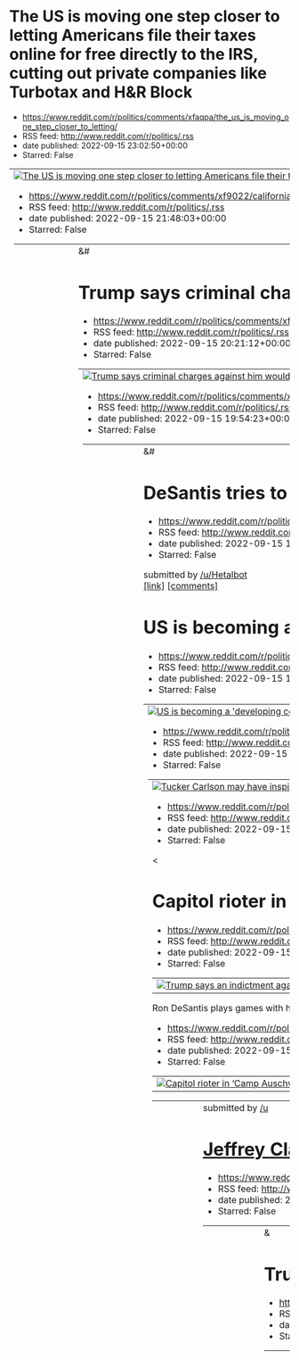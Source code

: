 # The US is moving one step closer to letting Americans file their taxes online for free directly to the IRS, cutting out private companies like Turbotax and H&R Block
 - https://www.reddit.com/r/politics/comments/xfaqpa/the_us_is_moving_one_step_closer_to_letting/
 - RSS feed: http://www.reddit.com/r/politics/.rss
 - date published: 2022-09-15 23:02:50+00:00
 - Starred: False

<table> <tr><td> <a href="https://www.reddit.com/r/politics/comments/xfaqpa/the_us_is_moving_one_step_closer_to_letting/"> <img alt="The US is moving one step closer to letting Americans file their taxes online for free directly to the IRS, cutting out private companies like Turbotax and H&amp;R Block" src="https://external-preview.redd.it/x6sTOwoTrQdNr2mzDjKipHXJmhKFWWG7nlhnUc4GPLA.jpg?width=640&amp;crop=smart&amp;auto=webp&amp;s=33a32cf4111710328756803286bee48d3e4d6652" title="The US is moving

# California governor asks DOJ to consider ‘kidnapping’ charges after migrant flights
 - https://www.reddit.com/r/politics/comments/xf9022/california_governor_asks_doj_to_consider/
 - RSS feed: http://www.reddit.com/r/politics/.rss
 - date published: 2022-09-15 21:48:03+00:00
 - Starred: False

<table> <tr><td> <a href="https://www.reddit.com/r/politics/comments/xf9022/california_governor_asks_doj_to_consider/"> <img alt="California governor asks DOJ to consider ‘kidnapping’ charges after migrant flights" src="https://external-preview.redd.it/nc5pK-yijuaDcGVAPEnKnUP13nXyB8FBJ6_2qhKuvw0.jpg?width=640&amp;crop=smart&amp;auto=webp&amp;s=281c82c10e5354dab96b6ea926be291f86204064" title="California governor asks DOJ to consider ‘kidnapping’ charges after migrant flights" /> </a> </td><td> &#

# Trump says criminal charges against him would unleash 'big problems' in an allusion to violence
 - https://www.reddit.com/r/politics/comments/xf6v61/trump_says_criminal_charges_against_him_would/
 - RSS feed: http://www.reddit.com/r/politics/.rss
 - date published: 2022-09-15 20:21:12+00:00
 - Starred: False

<table> <tr><td> <a href="https://www.reddit.com/r/politics/comments/xf6v61/trump_says_criminal_charges_against_him_would/"> <img alt="Trump says criminal charges against him would unleash 'big problems' in an allusion to violence" src="https://external-preview.redd.it/zYcj7Zg3pGx3tg51CsiHAQv3TJLRklh5ga7lcFZTpbw.jpg?width=640&amp;crop=smart&amp;auto=webp&amp;s=f59cfd82cb342c09b9d766d60870b44cc9266c9d" title="Trump says criminal charges against him would unleash 'big problems' in an allusion to v

# As migrants arrived, Martha’s Vineyard residents and businesses lined up to help
 - https://www.reddit.com/r/politics/comments/xf675x/as_migrants_arrived_marthas_vineyard_residents/
 - RSS feed: http://www.reddit.com/r/politics/.rss
 - date published: 2022-09-15 19:54:23+00:00
 - Starred: False

<table> <tr><td> <a href="https://www.reddit.com/r/politics/comments/xf675x/as_migrants_arrived_marthas_vineyard_residents/"> <img alt="As migrants arrived, Martha’s Vineyard residents and businesses lined up to help" src="https://external-preview.redd.it/N-fwEOyXQMrH9Q-9Lk8ZOH8f-6lVOZHZBcIZ9RIvCwg.jpg?width=320&amp;crop=smart&amp;auto=webp&amp;s=56fbc861a0d93cb5ffc224b1ba1fc5958c00e3dc" title="As migrants arrived, Martha’s Vineyard residents and businesses lined up to help" /> </a> </td><td> &#

# DeSantis tries to prove liberals hate immigrants as much as he does, fails
 - https://www.reddit.com/r/politics/comments/xf5tka/desantis_tries_to_prove_liberals_hate_immigrants/
 - RSS feed: http://www.reddit.com/r/politics/.rss
 - date published: 2022-09-15 19:38:56+00:00
 - Starred: False

&#32; submitted by &#32; <a href="https://www.reddit.com/user/Hetalbot"> /u/Hetalbot </a> <br /> <span><a href="https://nymag.com/intelligencer/2022/09/desantis-tries-fails-to-prove-liberals-hate-migrants-too.html">[link]</a></span> &#32; <span><a href="https://www.reddit.com/r/politics/comments/xf5tka/desantis_tries_to_prove_liberals_hate_immigrants/">[comments]</a></span>

# US is becoming a 'developing country' on global rankings that measure democracy, inequality
 - https://www.reddit.com/r/politics/comments/xf59a7/us_is_becoming_a_developing_country_on_global/
 - RSS feed: http://www.reddit.com/r/politics/.rss
 - date published: 2022-09-15 19:16:27+00:00
 - Starred: False

<table> <tr><td> <a href="https://www.reddit.com/r/politics/comments/xf59a7/us_is_becoming_a_developing_country_on_global/"> <img alt="US is becoming a 'developing country' on global rankings that measure democracy, inequality" src="https://external-preview.redd.it/fhjC9UpZQVlkZ6GFxlXTixnxRgtGheuMpk1Z3OlekI8.jpg?width=640&amp;crop=smart&amp;auto=webp&amp;s=e7b78bc2b86982eeb96e6c5aa4703993e3aa3c06" title="US is becoming a 'developing country' on global rankings that measure democracy, inequality"

# Tucker Carlson may have inspired DeSantis move to send migrants to Martha’s Vineyard. When Republicans ‘do depraved stuff it’s worth looking for the Fox host who suggested it,’ media watchdog says
 - https://www.reddit.com/r/politics/comments/xf49lj/tucker_carlson_may_have_inspired_desantis_move_to/
 - RSS feed: http://www.reddit.com/r/politics/.rss
 - date published: 2022-09-15 18:36:49+00:00
 - Starred: False

<table> <tr><td> <a href="https://www.reddit.com/r/politics/comments/xf49lj/tucker_carlson_may_have_inspired_desantis_move_to/"> <img alt="Tucker Carlson may have inspired DeSantis move to send migrants to Martha’s Vineyard. When Republicans ‘do depraved stuff it’s worth looking for the Fox host who suggested it,’ media watchdog says" src="https://external-preview.redd.it/lXkMw9FyDCbWrV2Sut0P4Et8_aTzzk_rf4qdLPxQP_I.jpg?width=640&amp;crop=smart&amp;auto=webp&amp;s=79d16cae5b9ed898c4b4d5105a0d2ff6

# Trump says an indictment against him is 'no prohibition' on him running for president
 - https://www.reddit.com/r/politics/comments/xf3mtt/trump_says_an_indictment_against_him_is_no/
 - RSS feed: http://www.reddit.com/r/politics/.rss
 - date published: 2022-09-15 18:10:46+00:00
 - Starred: False

<table> <tr><td> <a href="https://www.reddit.com/r/politics/comments/xf3mtt/trump_says_an_indictment_against_him_is_no/"> <img alt="Trump says an indictment against him is 'no prohibition' on him running for president" src="https://external-preview.redd.it/vWNl63w39VRPPmbbFbHDAFBy1-vV9qtnPq1IOndQO-g.jpg?width=640&amp;crop=smart&amp;auto=webp&amp;s=540e4ade9ad59e0e5788fc1218251e9e1c091c12" title="Trump says an indictment against him is 'no prohibition' on him running for president" /> </a> </td><

# Capitol rioter in ‘Camp Auschwitz’ sweatshirt sentenced to 75 days in federal prison
 - https://www.reddit.com/r/politics/comments/xf3ge6/capitol_rioter_in_camp_auschwitz_sweatshirt/
 - RSS feed: http://www.reddit.com/r/politics/.rss
 - date published: 2022-09-15 18:03:34+00:00
 - Starred: False

<table> <tr><td> <a href="https://www.reddit.com/r/politics/comments/xf3ge6/capitol_rioter_in_camp_auschwitz_sweatshirt/"> <img alt="Capitol rioter in ‘Camp Auschwitz’ sweatshirt sentenced to 75 days in federal prison" src="https://external-preview.redd.it/b13vyntdC49N7-WbAf2z3vOl3ewe1jnmNObh09B4J2E.jpg?width=640&amp;crop=smart&amp;auto=webp&amp;s=39f7b496dc668ce4e6747ca3f514e0bbaacc9f03" title="Capitol rioter in ‘Camp Auschwitz’ sweatshirt sentenced to 75 days in federal prison" /> </a> </td><t

# Ron DeSantis plays games with human beings
 - https://www.reddit.com/r/politics/comments/xf3g7g/ron_desantis_plays_games_with_human_beings/
 - RSS feed: http://www.reddit.com/r/politics/.rss
 - date published: 2022-09-15 18:03:21+00:00
 - Starred: False

<table> <tr><td> <a href="https://www.reddit.com/r/politics/comments/xf3g7g/ron_desantis_plays_games_with_human_beings/"> <img alt="Ron DeSantis plays games with human beings" src="https://external-preview.redd.it/mzccHQllqaX6E3itWL4Cz_EXv22lHt6FMfDf7v8owhk.jpg?width=320&amp;crop=smart&amp;auto=webp&amp;s=cdbeffc63ea316b68065cd1f4e1469224cc35c5f" title="Ron DeSantis plays games with human beings" /> </a> </td><td> &#32; submitted by &#32; <a href="https://www.reddit.com/user/Pineapple__Jews"> /u

# Jeffrey Clark, who Trump considered for AG, had phone seized in obstruction probe
 - https://www.reddit.com/r/politics/comments/xf2f0r/jeffrey_clark_who_trump_considered_for_ag_had/
 - RSS feed: http://www.reddit.com/r/politics/.rss
 - date published: 2022-09-15 17:20:19+00:00
 - Starred: False

<table> <tr><td> <a href="https://www.reddit.com/r/politics/comments/xf2f0r/jeffrey_clark_who_trump_considered_for_ag_had/"> <img alt="Jeffrey Clark, who Trump considered for AG, had phone seized in obstruction probe" src="https://external-preview.redd.it/cVW2YJZU3_R-qZ_95ALfKGspfyNCPuCNvM4_vpCF-pU.jpg?width=640&amp;crop=smart&amp;auto=webp&amp;s=e6c525f9214f0b63f06e79280a1a8b1f8a0a3c87" title="Jeffrey Clark, who Trump considered for AG, had phone seized in obstruction probe" /> </a> </td><td> &

# Trump warns of problems like we've never seen before; if he's indicted
 - https://www.reddit.com/r/politics/comments/xf23ez/trump_warns_of_problems_like_weve_never_seen/
 - RSS feed: http://www.reddit.com/r/politics/.rss
 - date published: 2022-09-15 17:07:06+00:00
 - Starred: False

<table> <tr><td> <a href="https://www.reddit.com/r/politics/comments/xf23ez/trump_warns_of_problems_like_weve_never_seen/"> <img alt="Trump warns of problems like we've never seen before; if he's indicted" src="https://external-preview.redd.it/BsbDOfAN7fhxGkoQXEgmExQSZVVV5KTcpUkbwBKhG_A.jpg?width=640&amp;crop=smart&amp;auto=webp&amp;s=27e415a0756657d31c66a5bb05f4ed0b7268c467" title="Trump warns of problems like we've never seen before; if he's indicted" /> </a> </td><td> &#32; submitted by &#32;

# Ron DeSantis Flew Immigrants to Martha’s Vineyard, Echoing a Racist Stunt From Exactly 60 Years Ago
 - https://www.reddit.com/r/politics/comments/xf1ylg/ron_desantis_flew_immigrants_to_marthas_vineyard/
 - RSS feed: http://www.reddit.com/r/politics/.rss
 - date published: 2022-09-15 17:01:26+00:00
 - Starred: False

<table> <tr><td> <a href="https://www.reddit.com/r/politics/comments/xf1ylg/ron_desantis_flew_immigrants_to_marthas_vineyard/"> <img alt="Ron DeSantis Flew Immigrants to Martha’s Vineyard, Echoing a Racist Stunt From Exactly 60 Years Ago" src="https://external-preview.redd.it/IQBc0UwqDHvIFNRbDPea3rvEwrWjBX83Gd7e7qCjm34.jpg?width=640&amp;crop=smart&amp;auto=webp&amp;s=d046397c100a0cc3f18eb9b17313f305ec329b95" title="Ron DeSantis Flew Immigrants to Martha’s Vineyard, Echoing a Racist Stunt From Ex

# Florida's Charlie Crist says DOJ should intervene after Ron DeSantis' 'disgusting and vile move' sending migrants to Martha's Vineyard
 - https://www.reddit.com/r/politics/comments/xf1l9q/floridas_charlie_crist_says_doj_should_intervene/
 - RSS feed: http://www.reddit.com/r/politics/.rss
 - date published: 2022-09-15 16:46:00+00:00
 - Starred: False

<table> <tr><td> <a href="https://www.reddit.com/r/politics/comments/xf1l9q/floridas_charlie_crist_says_doj_should_intervene/"> <img alt="Florida's Charlie Crist says DOJ should intervene after Ron DeSantis' 'disgusting and vile move' sending migrants to Martha's Vineyard" src="https://external-preview.redd.it/Ksq3EJNZQcwJunLuwLf1tyRCvWEqasKISF4PuyPKS9M.jpg?width=640&amp;crop=smart&amp;auto=webp&amp;s=3b59d0267ceb2ddc2f2d21c2e3a67c7ad5893f07" title="Florida's Charlie Crist says DOJ should interv

# 'Vote this motherf---er out': Photo of Ted Cruz's meeting with Uvalde parents sparks wave of scorn, anger
 - https://www.reddit.com/r/politics/comments/xf1hi1/vote_this_motherfer_out_photo_of_ted_cruzs/
 - RSS feed: http://www.reddit.com/r/politics/.rss
 - date published: 2022-09-15 16:41:40+00:00
 - Starred: False

<table> <tr><td> <a href="https://www.reddit.com/r/politics/comments/xf1hi1/vote_this_motherfer_out_photo_of_ted_cruzs/"> <img alt="'Vote this motherf---er out': Photo of Ted Cruz's meeting with Uvalde parents sparks wave of scorn, anger" src="https://external-preview.redd.it/eNO_GG9XkYli8FyAj0zndBGT1ht6NcZUcM281-VSKjE.jpg?width=640&amp;crop=smart&amp;auto=webp&amp;s=0872840e704a6442c545f7724933fa37a8f52291" title="'Vote this motherf---er out': Photo of Ted Cruz's meeting with Uvalde parents spa

# Jan. 6 Panel Now Receiving ‘Huge’ Tranches Of Secret Service Material, Members Say
 - https://www.reddit.com/r/politics/comments/xf0wbc/jan_6_panel_now_receiving_huge_tranches_of_secret/
 - RSS feed: http://www.reddit.com/r/politics/.rss
 - date published: 2022-09-15 16:17:39+00:00
 - Starred: False

<table> <tr><td> <a href="https://www.reddit.com/r/politics/comments/xf0wbc/jan_6_panel_now_receiving_huge_tranches_of_secret/"> <img alt="Jan. 6 Panel Now Receiving ‘Huge’ Tranches Of Secret Service Material, Members Say" src="https://external-preview.redd.it/yvEisYc7m4gpkm10kNf1hhf6GnuU6YyotTRPiuUPsyc.jpg?width=640&amp;crop=smart&amp;auto=webp&amp;s=97f6d6f4c51773b27b1ba46df589a48bd13b5367" title="Jan. 6 Panel Now Receiving ‘Huge’ Tranches Of Secret Service Material, Members Say" /> </a> </td>

# Trump threatens ‘big problems’ for US if he’s indicted in stolen documents scandal
 - https://www.reddit.com/r/politics/comments/xf0os6/trump_threatens_big_problems_for_us_if_hes/
 - RSS feed: http://www.reddit.com/r/politics/.rss
 - date published: 2022-09-15 16:09:08+00:00
 - Starred: False

<table> <tr><td> <a href="https://www.reddit.com/r/politics/comments/xf0os6/trump_threatens_big_problems_for_us_if_hes/"> <img alt="Trump threatens ‘big problems’ for US if he’s indicted in stolen documents scandal" src="https://external-preview.redd.it/gOanm0sBnCDWZ-44bTX5QvHJP0Z8QDXvEfAsdQ4DY18.jpg?width=640&amp;crop=smart&amp;auto=webp&amp;s=a1300aa43d4b7ee9b65d610e89377a605f8629d6" title="Trump threatens ‘big problems’ for US if he’s indicted in stolen documents scandal" /> </a> </td><td> &#

# By 51% to 34%, Americans would back Congress passing a law to legalize same-sex marriage nationwide
 - https://www.reddit.com/r/politics/comments/xf0767/by_51_to_34_americans_would_back_congress_passing/
 - RSS feed: http://www.reddit.com/r/politics/.rss
 - date published: 2022-09-15 15:49:02+00:00
 - Starred: False

<table> <tr><td> <a href="https://www.reddit.com/r/politics/comments/xf0767/by_51_to_34_americans_would_back_congress_passing/"> <img alt="By 51% to 34%, Americans would back Congress passing a law to legalize same-sex marriage nationwide" src="https://external-preview.redd.it/qDysYlmkjrNh97V7mGzcm8L3siOpf45l1PUG--I7MAI.jpg?width=640&amp;crop=smart&amp;auto=webp&amp;s=f1667128fbc594e7ade15bd9b2a91d204207cef1" title="By 51% to 34%, Americans would back Congress passing a law to legalize same-sex 

# Woman Whose Fetus Lacked Skull Travels to NYC for Abortion After Louisiana Bans Procedure
 - https://www.reddit.com/r/politics/comments/xf01ww/woman_whose_fetus_lacked_skull_travels_to_nyc_for/
 - RSS feed: http://www.reddit.com/r/politics/.rss
 - date published: 2022-09-15 15:42:54+00:00
 - Starred: False

<table> <tr><td> <a href="https://www.reddit.com/r/politics/comments/xf01ww/woman_whose_fetus_lacked_skull_travels_to_nyc_for/"> <img alt="Woman Whose Fetus Lacked Skull Travels to NYC for Abortion After Louisiana Bans Procedure" src="https://external-preview.redd.it/Tjc8Z0rRdJlpyLjUg0H_S95cbsGL9LP1Fw1u73SlC5g.jpg?width=640&amp;crop=smart&amp;auto=webp&amp;s=7861e618df3aad0a5ad0a7199247938e1d0941fc" title="Woman Whose Fetus Lacked Skull Travels to NYC for Abortion After Louisiana Bans Procedure"

# Biden approval rating jumps from 36 to 45 percent in AP-NORC poll
 - https://www.reddit.com/r/politics/comments/xezt71/biden_approval_rating_jumps_from_36_to_45_percent/
 - RSS feed: http://www.reddit.com/r/politics/.rss
 - date published: 2022-09-15 15:32:49+00:00
 - Starred: False

<table> <tr><td> <a href="https://www.reddit.com/r/politics/comments/xezt71/biden_approval_rating_jumps_from_36_to_45_percent/"> <img alt="Biden approval rating jumps from 36 to 45 percent in AP-NORC poll" src="https://external-preview.redd.it/Q_tdzvzuKYZsrLkYxUuLM4vxu42NsL3i7YxFCAAji84.jpg?width=640&amp;crop=smart&amp;auto=webp&amp;s=6a65fcdddf6b81916065608964c4188622a6c1c6" title="Biden approval rating jumps from 36 to 45 percent in AP-NORC poll" /> </a> </td><td> &#32; submitted by &#32; <a h

# Lindsey Graham exposed a big lie by the GOP. They don’t want abortion decided by states
 - https://www.reddit.com/r/politics/comments/xez6pm/lindsey_graham_exposed_a_big_lie_by_the_gop_they/
 - RSS feed: http://www.reddit.com/r/politics/.rss
 - date published: 2022-09-15 15:07:36+00:00
 - Starred: False

<table> <tr><td> <a href="https://www.reddit.com/r/politics/comments/xez6pm/lindsey_graham_exposed_a_big_lie_by_the_gop_they/"> <img alt="Lindsey Graham exposed a big lie by the GOP. They don’t want abortion decided by states" src="https://external-preview.redd.it/PIedhqe4PD44lHLeoaisyK5f5kRHfAyOwJyZD3DEkQc.jpg?width=640&amp;crop=smart&amp;auto=webp&amp;s=375dd3d936aeeb22643141d3f76f99e1c1cd34d7" title="Lindsey Graham exposed a big lie by the GOP. They don’t want abortion decided by states" /> <

# After cancellation, Dems look to reduce future student debt
 - https://www.reddit.com/r/politics/comments/xez24t/after_cancellation_dems_look_to_reduce_future/
 - RSS feed: http://www.reddit.com/r/politics/.rss
 - date published: 2022-09-15 15:02:21+00:00
 - Starred: False

<table> <tr><td> <a href="https://www.reddit.com/r/politics/comments/xez24t/after_cancellation_dems_look_to_reduce_future/"> <img alt="After cancellation, Dems look to reduce future student debt" src="https://external-preview.redd.it/rXfGprwpAv7bTFfp9zGevzWJUpeiDSaB6jOkp5wkc9A.jpg?width=640&amp;crop=smart&amp;auto=webp&amp;s=55fab46ef92447e58de6307f766cc84c5f515fc2" title="After cancellation, Dems look to reduce future student debt" /> </a> </td><td> &#32; submitted by &#32; <a href="https://www

# Texts link Brett Favre with Mississippi governor in $5m welfare scandal
 - https://www.reddit.com/r/politics/comments/xeyydb/texts_link_brett_favre_with_mississippi_governor/
 - RSS feed: http://www.reddit.com/r/politics/.rss
 - date published: 2022-09-15 14:58:27+00:00
 - Starred: False

<table> <tr><td> <a href="https://www.reddit.com/r/politics/comments/xeyydb/texts_link_brett_favre_with_mississippi_governor/"> <img alt="Texts link Brett Favre with Mississippi governor in $5m welfare scandal" src="https://external-preview.redd.it/dc__cpXWIxFZ6zj8NNl0JzcTNYMrGPqMqVd5zeAJ79E.jpg?width=640&amp;crop=smart&amp;auto=webp&amp;s=6ac1dbb2f7082bcda054b3ce54aa8796a2f47a2d" title="Texts link Brett Favre with Mississippi governor in $5m welfare scandal" /> </a> </td><td> &#32; submitted by

# Biden outpacing Trump with blistering pace of judicial confirmations
 - https://www.reddit.com/r/politics/comments/xeyshi/biden_outpacing_trump_with_blistering_pace_of/
 - RSS feed: http://www.reddit.com/r/politics/.rss
 - date published: 2022-09-15 14:51:45+00:00
 - Starred: False

<table> <tr><td> <a href="https://www.reddit.com/r/politics/comments/xeyshi/biden_outpacing_trump_with_blistering_pace_of/"> <img alt="Biden outpacing Trump with blistering pace of judicial confirmations" src="https://external-preview.redd.it/zVa5aii0JyQTXh3MwkqYBINsB9M7JIWzvvCEC-bUGf4.jpg?width=640&amp;crop=smart&amp;auto=webp&amp;s=3a0d353dcd4352f56cba35136f9c77d7dcc795db" title="Biden outpacing Trump with blistering pace of judicial confirmations" /> </a> </td><td> &#32; submitted by &#32; <a

# Blake Masters Wants to Fire All Generals and Replace Them With Conservatives
 - https://www.reddit.com/r/politics/comments/xexs27/blake_masters_wants_to_fire_all_generals_and/
 - RSS feed: http://www.reddit.com/r/politics/.rss
 - date published: 2022-09-15 14:07:54+00:00
 - Starred: False

<table> <tr><td> <a href="https://www.reddit.com/r/politics/comments/xexs27/blake_masters_wants_to_fire_all_generals_and/"> <img alt="Blake Masters Wants to Fire All Generals and Replace Them With Conservatives" src="https://external-preview.redd.it/7RzM47lAAnsH7FqLRqQLjo_vAW-vvfRPMW2_Fg01G2g.jpg?width=640&amp;crop=smart&amp;auto=webp&amp;s=ded67d66b46d4dcfa3d919a0aa8b489f6c5b9fec" title="Blake Masters Wants to Fire All Generals and Replace Them With Conservatives" /> </a> </td><td> &#32; submit

# Biden Issues New Order to Block Chinese Investment in Technology in the U.S.
 - https://www.reddit.com/r/politics/comments/xexg9e/biden_issues_new_order_to_block_chinese/
 - RSS feed: http://www.reddit.com/r/politics/.rss
 - date published: 2022-09-15 13:53:54+00:00
 - Starred: False

<table> <tr><td> <a href="https://www.reddit.com/r/politics/comments/xexg9e/biden_issues_new_order_to_block_chinese/"> <img alt="Biden Issues New Order to Block Chinese Investment in Technology in the U.S." src="https://external-preview.redd.it/5l5zRucPAXhSfnN2BlgUfFRq5iXyo-DmDEcB7bDQb8s.jpg?width=640&amp;crop=smart&amp;auto=webp&amp;s=f279e98237fdb384abc475d885f1e13fdbeb7016" title="Biden Issues New Order to Block Chinese Investment in Technology in the U.S." /> </a> </td><td> &#32; submitted b

# The Republican Party Agrees With Lindsey Graham’s National Abortion Ban Even if They Won’t Admit It
 - https://www.reddit.com/r/politics/comments/xexfkr/the_republican_party_agrees_with_lindsey_grahams/
 - RSS feed: http://www.reddit.com/r/politics/.rss
 - date published: 2022-09-15 13:53:03+00:00
 - Starred: False

<table> <tr><td> <a href="https://www.reddit.com/r/politics/comments/xexfkr/the_republican_party_agrees_with_lindsey_grahams/"> <img alt="The Republican Party Agrees With Lindsey Graham’s National Abortion Ban Even if They Won’t Admit It" src="https://external-preview.redd.it/p9rdNTbRC6TpQRCAPja0g2Y8pBXhpvcO3F1Lg5Ok63o.jpg?width=640&amp;crop=smart&amp;auto=webp&amp;s=fde7e0a858f00e23a267df32790b9a06058cb691" title="The Republican Party Agrees With Lindsey Graham’s National Abortion Ban Even if T

# Former top FBI official involved in Trump-Russia investigation under scrutiny by federal prosecutors for his own ties to Russia
 - https://www.reddit.com/r/politics/comments/xex71d/former_top_fbi_official_involved_in_trumprussia/
 - RSS feed: http://www.reddit.com/r/politics/.rss
 - date published: 2022-09-15 13:42:51+00:00
 - Starred: False

<table> <tr><td> <a href="https://www.reddit.com/r/politics/comments/xex71d/former_top_fbi_official_involved_in_trumprussia/"> <img alt="Former top FBI official involved in Trump-Russia investigation under scrutiny by federal prosecutors for his own ties to Russia" src="https://external-preview.redd.it/qPIR5lXLwQcBfkQobyD1d1pUtwaxrrRS-dsVFO_TJp4.jpg?width=640&amp;crop=smart&amp;auto=webp&amp;s=0e6da5a51108fc6a3e9f8e1bf69a0ff5c0c8de48" title="Former top FBI official involved in Trump-Russia inves

# Trump's own former intel chief worried that Russia had compromising material on him, book says
 - https://www.reddit.com/r/politics/comments/xex290/trumps_own_former_intel_chief_worried_that_russia/
 - RSS feed: http://www.reddit.com/r/politics/.rss
 - date published: 2022-09-15 13:37:06+00:00
 - Starred: False

<table> <tr><td> <a href="https://www.reddit.com/r/politics/comments/xex290/trumps_own_former_intel_chief_worried_that_russia/"> <img alt="Trump's own former intel chief worried that Russia had compromising material on him, book says" src="https://external-preview.redd.it/cYGTHiAfgO9aAShsWgj3lXnxmxI05rC8dMDR20ezI8Q.jpg?width=640&amp;crop=smart&amp;auto=webp&amp;s=c9649b92970584dabcf833c93faff56dd3493d82" title="Trump's own former intel chief worried that Russia had compromising material on him, 

# Pro-Trump Pundit Accused of Pocketing $200K Meant for Ukraine Body Armor
 - https://www.reddit.com/r/politics/comments/xex26s/protrump_pundit_accused_of_pocketing_200k_meant/
 - RSS feed: http://www.reddit.com/r/politics/.rss
 - date published: 2022-09-15 13:37:02+00:00
 - Starred: False

<table> <tr><td> <a href="https://www.reddit.com/r/politics/comments/xex26s/protrump_pundit_accused_of_pocketing_200k_meant/"> <img alt="Pro-Trump Pundit Accused of Pocketing $200K Meant for Ukraine Body Armor" src="https://external-preview.redd.it/9v4XQ73Vj8twtjYTXMeFqos7tCCjMKwqhwabLLGZLkg.jpg?width=640&amp;crop=smart&amp;auto=webp&amp;s=1c5a5d310d490ea74b8c20665c0b200d7e70b37d" title="Pro-Trump Pundit Accused of Pocketing $200K Meant for Ukraine Body Armor" /> </a> </td><td> &#32; submitted b

# N.Y. Attorney General May Sue Trump After Rejecting Settlement Offer
 - https://www.reddit.com/r/politics/comments/xewp94/ny_attorney_general_may_sue_trump_after_rejecting/
 - RSS feed: http://www.reddit.com/r/politics/.rss
 - date published: 2022-09-15 13:20:42+00:00
 - Starred: False

<table> <tr><td> <a href="https://www.reddit.com/r/politics/comments/xewp94/ny_attorney_general_may_sue_trump_after_rejecting/"> <img alt="N.Y. Attorney General May Sue Trump After Rejecting Settlement Offer" src="https://external-preview.redd.it/Gz01_BYZPVqYmTul5kuGqCtnk23S0zzgZqzdpgBg3F8.jpg?width=640&amp;crop=smart&amp;auto=webp&amp;s=8e56c8cd1c5627954291154cfa8821b7c41a2e8e" title="N.Y. Attorney General May Sue Trump After Rejecting Settlement Offer" /> </a> </td><td> &#32; submitted by &#32

# Mark Meadows Becomes Most Senior Trump Official to Comply With DOJ Jan. 6 Subpoena
 - https://www.reddit.com/r/politics/comments/xevhgg/mark_meadows_becomes_most_senior_trump_official/
 - RSS feed: http://www.reddit.com/r/politics/.rss
 - date published: 2022-09-15 12:23:41+00:00
 - Starred: False

<table> <tr><td> <a href="https://www.reddit.com/r/politics/comments/xevhgg/mark_meadows_becomes_most_senior_trump_official/"> <img alt="Mark Meadows Becomes Most Senior Trump Official to Comply With DOJ Jan. 6 Subpoena" src="https://external-preview.redd.it/LjguSZCPsZBHVzGEKhYie6u4WVIzx5GL0TFoPwkiPJQ.jpg?width=640&amp;crop=smart&amp;auto=webp&amp;s=e58fb9f126538e830a90eec721f322b04932b139" title="Mark Meadows Becomes Most Senior Trump Official to Comply With DOJ Jan. 6 Subpoena" /> </a> </td><t

# Biden approval rises sharply ahead of midterms: AP-NORC poll
 - https://www.reddit.com/r/politics/comments/xeve0s/biden_approval_rises_sharply_ahead_of_midterms/
 - RSS feed: http://www.reddit.com/r/politics/.rss
 - date published: 2022-09-15 12:18:59+00:00
 - Starred: False

<table> <tr><td> <a href="https://www.reddit.com/r/politics/comments/xeve0s/biden_approval_rises_sharply_ahead_of_midterms/"> <img alt="Biden approval rises sharply ahead of midterms: AP-NORC poll" src="https://external-preview.redd.it/wYU7vzStFDDxBQDTb2-64z6C1LeqtD6qpt77zDjTbC0.jpg?width=640&amp;crop=smart&amp;auto=webp&amp;s=ecf6ed1444c2d300c5e06c4b6f9edbbb436c7af5" title="Biden approval rises sharply ahead of midterms: AP-NORC poll" /> </a> </td><td> &#32; submitted by &#32; <a href="https://

# Jan. 6 rioter who wore 'Camp Auschwitz' sweatshirt to be sentenced
 - https://www.reddit.com/r/politics/comments/xev6kw/jan_6_rioter_who_wore_camp_auschwitz_sweatshirt/
 - RSS feed: http://www.reddit.com/r/politics/.rss
 - date published: 2022-09-15 12:08:51+00:00
 - Starred: False

<table> <tr><td> <a href="https://www.reddit.com/r/politics/comments/xev6kw/jan_6_rioter_who_wore_camp_auschwitz_sweatshirt/"> <img alt="Jan. 6 rioter who wore 'Camp Auschwitz' sweatshirt to be sentenced" src="https://external-preview.redd.it/PxqsLsWCRdiFTPBw-carzSOyIyOpiapRYqbHP2cpVg4.jpg?width=640&amp;crop=smart&amp;auto=webp&amp;s=1b3f2937294a1194d419101c848d53fccbf8cfdd" title="Jan. 6 rioter who wore 'Camp Auschwitz' sweatshirt to be sentenced" /> </a> </td><td> &#32; submitted by &#32; <a h

# "40% of the folks who have student loans do not have a college diploma, four-year diploma. These are people who are truck drivers and who are nail technicians and nurses’ aides.”
 - https://www.reddit.com/r/politics/comments/xev57b/40_of_the_folks_who_have_student_loans_do_not/
 - RSS feed: http://www.reddit.com/r/politics/.rss
 - date published: 2022-09-15 12:06:55+00:00
 - Starred: False

<table> <tr><td> <a href="https://www.reddit.com/r/politics/comments/xev57b/40_of_the_folks_who_have_student_loans_do_not/"> <img alt="&quot;40% of the folks who have student loans do not have a college diploma, four-year diploma. These are people who are truck drivers and who are nail technicians and nurses’ aides.”" src="https://external-preview.redd.it/Q5oYqkDC5mTSMVbx5j-ecc6_XxrNqc7XmNlJruWyCSw.jpg?width=320&amp;crop=smart&amp;auto=webp&amp;s=94e7457dcae8581e717655a9690dfcdec8764356" title="

# Mark Meadows Complying With DoJ Jan. 6 Subpoena 'Not Good for Trump'—Lawyer
 - https://www.reddit.com/r/politics/comments/xetvh1/mark_meadows_complying_with_doj_jan_6_subpoena/
 - RSS feed: http://www.reddit.com/r/politics/.rss
 - date published: 2022-09-15 11:02:21+00:00
 - Starred: False

<table> <tr><td> <a href="https://www.reddit.com/r/politics/comments/xetvh1/mark_meadows_complying_with_doj_jan_6_subpoena/"> <img alt="Mark Meadows Complying With DoJ Jan. 6 Subpoena 'Not Good for Trump'—Lawyer" src="https://external-preview.redd.it/FcNUxFddQef4K2ks0HjYN2-yxKY6iFuiQyXyOig2V50.jpg?width=640&amp;crop=smart&amp;auto=webp&amp;s=5554758cac0417f4397cf445bddf28b57cf5bedc" title="Mark Meadows Complying With DoJ Jan. 6 Subpoena 'Not Good for Trump'—Lawyer" /> </a> </td><td> &#32; submit

# DeSantis sent 50 migrants to Martha's Vineyard by plane as an anti-liberal stunt. The locals pulled together to help them.
 - https://www.reddit.com/r/politics/comments/xetj31/desantis_sent_50_migrants_to_marthas_vineyard_by/
 - RSS feed: http://www.reddit.com/r/politics/.rss
 - date published: 2022-09-15 10:44:03+00:00
 - Starred: False

<table> <tr><td> <a href="https://www.reddit.com/r/politics/comments/xetj31/desantis_sent_50_migrants_to_marthas_vineyard_by/"> <img alt="DeSantis sent 50 migrants to Martha's Vineyard by plane as an anti-liberal stunt. The locals pulled together to help them." src="https://external-preview.redd.it/ex03upjRk-k4dqoPEryy5FfHmn6GCWIMx5fo9loz_vk.jpg?width=640&amp;crop=smart&amp;auto=webp&amp;s=5b3fb4b193791829176f7a8d99513c8b635487be" title="DeSantis sent 50 migrants to Martha's Vineyard by plane as

# Trump's Social Media Company Is Trying to Hide Its Struggles From the Public
 - https://www.reddit.com/r/politics/comments/xetdze/trumps_social_media_company_is_trying_to_hide_its/
 - RSS feed: http://www.reddit.com/r/politics/.rss
 - date published: 2022-09-15 10:35:47+00:00
 - Starred: False

<table> <tr><td> <a href="https://www.reddit.com/r/politics/comments/xetdze/trumps_social_media_company_is_trying_to_hide_its/"> <img alt="Trump's Social Media Company Is Trying to Hide Its Struggles From the Public" src="https://external-preview.redd.it/qPGb9Szhv7Va6Yhg_grGqY7owE3oVIXHrh0Kau843aw.jpg?width=640&amp;crop=smart&amp;auto=webp&amp;s=1970d1b162ff835deb22cfbdcae9462449746ccc" title="Trump's Social Media Company Is Trying to Hide Its Struggles From the Public" /> </a> </td><td> &#32; s

# Railroad strike averted after marathon talks reach tentative deal
 - https://www.reddit.com/r/politics/comments/xesxvv/railroad_strike_averted_after_marathon_talks/
 - RSS feed: http://www.reddit.com/r/politics/.rss
 - date published: 2022-09-15 10:10:30+00:00
 - Starred: False

<table> <tr><td> <a href="https://www.reddit.com/r/politics/comments/xesxvv/railroad_strike_averted_after_marathon_talks/"> <img alt="Railroad strike averted after marathon talks reach tentative deal" src="https://external-preview.redd.it/h-CNAvRrpWU5mqW5Ld1mxJ79DjYk3x37WPRj2l8ttW4.jpg?width=640&amp;crop=smart&amp;auto=webp&amp;s=4175eb7c6dbd62532bdbb39854a5d8ba0b72ead9" title="Railroad strike averted after marathon talks reach tentative deal" /> </a> </td><td> &#32; submitted by &#32; <a href="

# Lauren Boebert Confused 'Wanton' and 'Wonton' in Bible Reading
 - https://www.reddit.com/r/politics/comments/xesj5i/lauren_boebert_confused_wanton_and_wonton_in/
 - RSS feed: http://www.reddit.com/r/politics/.rss
 - date published: 2022-09-15 09:46:36+00:00
 - Starred: False

<table> <tr><td> <a href="https://www.reddit.com/r/politics/comments/xesj5i/lauren_boebert_confused_wanton_and_wonton_in/"> <img alt="Lauren Boebert Confused 'Wanton' and 'Wonton' in Bible Reading" src="https://external-preview.redd.it/FsM9jfz-Mo9aw1UN5ECgBzPCkjjgswI-FVMuahUSsM8.jpg?width=640&amp;crop=smart&amp;auto=webp&amp;s=99d9d44e9590c4c50a555f1ff4ce2427dfd66975" title="Lauren Boebert Confused 'Wanton' and 'Wonton' in Bible Reading" /> </a> </td><td> &#32; submitted by &#32; <a href="https:

# Wonton Killings, Gazpacho Police, Peach Tree Dishes: Lauren Boebert and Marjorie Taylor Greene Make the Case for Congressional IQ Minimums
 - https://www.reddit.com/r/politics/comments/xes4ez/wonton_killings_gazpacho_police_peach_tree_dishes/
 - RSS feed: http://www.reddit.com/r/politics/.rss
 - date published: 2022-09-15 09:21:27+00:00
 - Starred: False

<table> <tr><td> <a href="https://www.reddit.com/r/politics/comments/xes4ez/wonton_killings_gazpacho_police_peach_tree_dishes/"> <img alt="Wonton Killings, Gazpacho Police, Peach Tree Dishes: Lauren Boebert and Marjorie Taylor Greene Make the Case for Congressional IQ Minimums" src="https://external-preview.redd.it/ucR1gFYmpVAr9GSByxoFFpXFpgvZ9lf0woWMrr30BCs.jpg?width=640&amp;crop=smart&amp;auto=webp&amp;s=804b28560505655fc96eff5ec98e7104c773ad14" title="Wonton Killings, Gazpacho Police, Peach T

# Jan. 6 panel's subpoena yields "thousands" of Secret Service records
 - https://www.reddit.com/r/politics/comments/xerhot/jan_6_panels_subpoena_yields_thousands_of_secret/
 - RSS feed: http://www.reddit.com/r/politics/.rss
 - date published: 2022-09-15 08:42:18+00:00
 - Starred: False

<table> <tr><td> <a href="https://www.reddit.com/r/politics/comments/xerhot/jan_6_panels_subpoena_yields_thousands_of_secret/"> <img alt="Jan. 6 panel's subpoena yields &quot;thousands&quot; of Secret Service records" src="https://external-preview.redd.it/kfIWc5ArNZmQ8_dA47D1FJLJY85wxXm6yh6LAOuOchc.jpg?width=640&amp;crop=smart&amp;auto=webp&amp;s=64ad34d09ec7c928bb86804f24ff1eac15ba44de" title="Jan. 6 panel's subpoena yields &quot;thousands&quot; of Secret Service records" /> </a> </td><td> &#32

# The ‘60-Day’ Rule Is a Myth. Charge Trump Now.
 - https://www.reddit.com/r/politics/comments/xeolau/the_60day_rule_is_a_myth_charge_trump_now/
 - RSS feed: http://www.reddit.com/r/politics/.rss
 - date published: 2022-09-15 05:49:28+00:00
 - Starred: False

<table> <tr><td> <a href="https://www.reddit.com/r/politics/comments/xeolau/the_60day_rule_is_a_myth_charge_trump_now/"> <img alt="The ‘60-Day’ Rule Is a Myth. Charge Trump Now." src="https://external-preview.redd.it/TraDljypYRQrqkBHyAHQMZs0kNGDmSTksV9U_fASPR4.jpg?width=640&amp;crop=smart&amp;auto=webp&amp;s=b759a055fff12ea95d45fd6e80c5d3dcefca91c8" title="The ‘60-Day’ Rule Is a Myth. Charge Trump Now." /> </a> </td><td> &#32; submitted by &#32; <a href="https://www.reddit.com/user/discocrisco">

# 'Santa came today': Brett Favre texts show his role in Mississippi welfare scandal
 - https://www.reddit.com/r/politics/comments/xema84/santa_came_today_brett_favre_texts_show_his_role/
 - RSS feed: http://www.reddit.com/r/politics/.rss
 - date published: 2022-09-15 03:47:47+00:00
 - Starred: False

<table> <tr><td> <a href="https://www.reddit.com/r/politics/comments/xema84/santa_came_today_brett_favre_texts_show_his_role/"> <img alt="'Santa came today': Brett Favre texts show his role in Mississippi welfare scandal" src="https://external-preview.redd.it/12-L-OvVv-8fsc2sNSN0u7IzYu4_3yxfqVgjBgBTYLQ.jpg?width=640&amp;crop=smart&amp;auto=webp&amp;s=c6064aca45a918ec4b12e27147413d939081894b" title="'Santa came today': Brett Favre texts show his role in Mississippi welfare scandal" /> </a> </td><

# Ron DeSantis sends two planes of undocumented migrants to Martha’s Vineyard
 - https://www.reddit.com/r/politics/comments/xeltn2/ron_desantis_sends_two_planes_of_undocumented/
 - RSS feed: http://www.reddit.com/r/politics/.rss
 - date published: 2022-09-15 03:24:52+00:00
 - Starred: False

<table> <tr><td> <a href="https://www.reddit.com/r/politics/comments/xeltn2/ron_desantis_sends_two_planes_of_undocumented/"> <img alt="Ron DeSantis sends two planes of undocumented migrants to Martha’s Vineyard" src="https://external-preview.redd.it/srR_OLLjpCQmoFAyrxZPuBQ4vh7KgFkkst6LUb109CU.jpg?width=640&amp;crop=smart&amp;auto=webp&amp;s=4e96a9799821bbf1a81554fc9013e14cb735c6b0" title="Ron DeSantis sends two planes of undocumented migrants to Martha’s Vineyard" /> </a> </td><td> &#32; submitt

# Scam Alert! Beware the GOP's Other Midterm Effort to Halt Democracy — Purging Democratic voters from the rolls has now gone nationwide, at least in states where voting is controlled by Republicans.
 - https://www.reddit.com/r/politics/comments/xekq5m/scam_alert_beware_the_gops_other_midterm_effort/
 - RSS feed: http://www.reddit.com/r/politics/.rss
 - date published: 2022-09-15 02:32:25+00:00
 - Starred: False

<table> <tr><td> <a href="https://www.reddit.com/r/politics/comments/xekq5m/scam_alert_beware_the_gops_other_midterm_effort/"> <img alt="Scam Alert! Beware the GOP's Other Midterm Effort to Halt Democracy — Purging Democratic voters from the rolls has now gone nationwide, at least in states where voting is controlled by Republicans." src="https://external-preview.redd.it/fVFYKrYnr1-yjmx0LujPagpKI04y-ezKu4j9ZUMw6fc.jpg?width=640&amp;crop=smart&amp;auto=webp&amp;s=3309c037e03a6aad724af61ce7f891ef2

# Trump told Jordan’s king he would give him the West Bank, shocking Abdullah II, book says
 - https://www.reddit.com/r/politics/comments/xekf61/trump_told_jordans_king_he_would_give_him_the/
 - RSS feed: http://www.reddit.com/r/politics/.rss
 - date published: 2022-09-15 02:18:38+00:00
 - Starred: False

<table> <tr><td> <a href="https://www.reddit.com/r/politics/comments/xekf61/trump_told_jordans_king_he_would_give_him_the/"> <img alt="Trump told Jordan’s king he would give him the West Bank, shocking Abdullah II, book says" src="https://external-preview.redd.it/4ehhBMo3YtR3VI6kp4t9n2__OV8fU2TF7HGc6VF3aB4.jpg?width=640&amp;crop=smart&amp;auto=webp&amp;s=cbdffbc2de620f853e9a272c5aa42c76510e7b1c" title="Trump told Jordan’s king he would give him the West Bank, shocking Abdullah II, book says" /> 

# Bernie Sanders Blocks Republican Proposal to Stop Rail Strike
 - https://www.reddit.com/r/politics/comments/xekekt/bernie_sanders_blocks_republican_proposal_to_stop/
 - RSS feed: http://www.reddit.com/r/politics/.rss
 - date published: 2022-09-15 02:17:55+00:00
 - Starred: False

<table> <tr><td> <a href="https://www.reddit.com/r/politics/comments/xekekt/bernie_sanders_blocks_republican_proposal_to_stop/"> <img alt="Bernie Sanders Blocks Republican Proposal to Stop Rail Strike" src="https://external-preview.redd.it/-kZjzsaEAr5CpPzgAxRe0InGdRzhl8u42427U-CP6Sw.jpg?width=640&amp;crop=smart&amp;auto=webp&amp;s=bd1db2ec130b59cfff282847fcf38361be9e2a31" title="Bernie Sanders Blocks Republican Proposal to Stop Rail Strike" /> </a> </td><td> &#32; submitted by &#32; <a href="htt

# ‘You’re blowing this’: New book reveals Melania Trump criticized her husband’s handling of Covid
 - https://www.reddit.com/r/politics/comments/xej1uf/youre_blowing_this_new_book_reveals_melania_trump/
 - RSS feed: http://www.reddit.com/r/politics/.rss
 - date published: 2022-09-15 01:14:07+00:00
 - Starred: False

<table> <tr><td> <a href="https://www.reddit.com/r/politics/comments/xej1uf/youre_blowing_this_new_book_reveals_melania_trump/"> <img alt="‘You’re blowing this’: New book reveals Melania Trump criticized her husband’s handling of Covid" src="https://external-preview.redd.it/KW9MxSg0Q2NXVwrcKkjS3Ik9GZxOMcOFdorEtzd2zMI.jpg?width=640&amp;crop=smart&amp;auto=webp&amp;s=88cb002dcf652a68806a2b550851eafcf5a35b99" title="‘You’re blowing this’: New book reveals Melania Trump criticized her husband’s hand

# U.S. Supreme Court risks its legitimacy by looking political, Justice Kagan says
 - https://www.reddit.com/r/politics/comments/xeicl6/us_supreme_court_risks_its_legitimacy_by_looking/
 - RSS feed: http://www.reddit.com/r/politics/.rss
 - date published: 2022-09-15 00:41:55+00:00
 - Starred: False

<table> <tr><td> <a href="https://www.reddit.com/r/politics/comments/xeicl6/us_supreme_court_risks_its_legitimacy_by_looking/"> <img alt="U.S. Supreme Court risks its legitimacy by looking political, Justice Kagan says" src="https://external-preview.redd.it/sIMAZSiJdAqQnxJy1WBPjMH5l_P3C5xNrrQTRmqnSco.jpg?width=640&amp;crop=smart&amp;auto=webp&amp;s=59b98a0e5b7fa96e4e2cc7d2af5272160d950725" title="U.S. Supreme Court risks its legitimacy by looking political, Justice Kagan says" /> </a> </td><td> 

# Jackson's water crisis is what happens when GOP legislators prioritize culture wars | Mississippi's capital city is facing yet another water crisis. It's a product of white power brokers steering critical funding away from largely Black areas.
 - https://www.reddit.com/r/politics/comments/xehul7/jacksons_water_crisis_is_what_happens_when_gop/
 - RSS feed: http://www.reddit.com/r/politics/.rss
 - date published: 2022-09-15 00:19:05+00:00
 - Starred: False

<table> <tr><td> <a href="https://www.reddit.com/r/politics/comments/xehul7/jacksons_water_crisis_is_what_happens_when_gop/"> <img alt="Jackson's water crisis is what happens when GOP legislators prioritize culture wars | Mississippi's capital city is facing yet another water crisis. It's a product of white power brokers steering critical funding away from largely Black areas." src="https://external-preview.redd.it/fMGsYFTJ4abW5hBNc1XW7rYsoPczCp4Ao1OdLJ73_no.jpg?width=640&amp;crop=smart&amp;auto

# Former Mississippi governor helped Brett Favre get welfare money, texts show
 - https://www.reddit.com/r/politics/comments/xehsq5/former_mississippi_governor_helped_brett_favre/
 - RSS feed: http://www.reddit.com/r/politics/.rss
 - date published: 2022-09-15 00:16:47+00:00
 - Starred: False

<table> <tr><td> <a href="https://www.reddit.com/r/politics/comments/xehsq5/former_mississippi_governor_helped_brett_favre/"> <img alt="Former Mississippi governor helped Brett Favre get welfare money, texts show" src="https://external-preview.redd.it/nLQSMp_KJn5TzbaUVHmneh8wtV93ZqoxFnMOzZwAhVY.jpg?width=640&amp;crop=smart&amp;auto=webp&amp;s=8d5d562e92b2669d8bb0c6e36d468a652f86df9a" title="Former Mississippi governor helped Brett Favre get welfare money, texts show" /> </a> </td><td> &#32; subm
